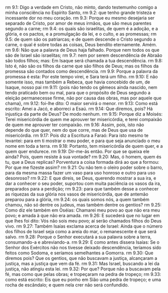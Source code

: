 rm 9.1: Digo a verdade em Cristo, não minto, dando testemunho comigo a minha consciência no Espírito Santo,
rm 9.2: que tenho grande tristeza e incessante dor no meu coração.
rm 9.3: Porque eu mesmo desejaria ser separado de Cristo, por amor de meus irmãos, que são meus parentes segundo a carne;
rm 9.4: os quais são israelitas, de quem é a adoção, e a glória, e os pactos, e a promulgação da lei, e o culto, e as promessas;
rm 9.5: de quem são os patriarcas; e de quem descende o Cristo segundo a carne, o qual é sobre todas as coisas, Deus bendito eternamente. Amém.
rm 9.6: Não que a palavra de Deus haja falhado. Porque nem todos os que são de Israel são israelitas;
rm 9.7: nem por serem descendência de Abraão são todos filhos; mas: Em Isaque será chamada a tua descendência.
rm 9.8: Isto é, não são os filhos da carne que são filhos de Deus; mas os filhos da promessa são contados como descendência.
rm 9.9: Porque a palavra da promessa é esta: Por este tempo virei, e Sara terá um filho.
rm 9.10: E não somente isso, mas também a Rebeca, que havia concebido de um, de Isaque, nosso pai
rm 9.11: {pois não tendo os gêmeos ainda nascido, nem tendo praticado bem ou mal, para que o propósito de Deus segundo a eleição permanecesse firme, não por causa das obras, mas por aquele que chama},
rm 9.12: foi-lhe dito: O maior servirá o menor.
rm 9.13: Como está escrito: Amei a Jacó, e aborreci a Esaú.
rm 9.14: Que diremos, pois? Há injustiça da parte de Deus? De modo nenhum.
rm 9.15: Porque diz a Moisés: Terei misericórdia de quem me aprouver ter misericórdia, e terei compaixão de quem me aprouver ter compaixão.
rm 9.16: Assim, pois, isto não depende do que quer, nem do que corre, mas de Deus que usa de misericórdia.
rm 9.17: Pois diz a Escritura a Faraó: Para isto mesmo te levantei: para em ti mostrar o meu poder, e para que seja anunciado o meu nome em toda a terra.
rm 9.18: Portanto, tem misericórdia de quem quer, e a quem quer endurece.
rm 9.19: Dir-me-ás então. Por que se queixa ele ainda? Pois, quem resiste à sua vontade?
rm 9.20: Mas, ó homem, quem és tu, que a Deus replicas? Porventura a coisa formada dirá ao que a formou: Por que me fizeste assim?
rm 9.21: Ou não tem o oleiro poder sobre o barro, para da mesma massa fazer um vaso para uso honroso e outro para uso desonroso?
rm 9.22: E que direis, se Deus, querendo mostrar a sua ira, e dar a conhecer o seu poder, suportou com muita paciência os vasos da ira, preparados para a perdição;
rm 9.23: para que também desse a conhecer as riquezas da sua glória nos vasos de misericórdia, que de antemão preparou para a glória,
rm 9.24: os quais somos nós, a quem também chamou, não só dentre os judeus, mas também dentre os gentios?
rm 9.25: Como diz ele também em Oséias: Chamarei meu povo ao que não era meu povo; e amada à que não era amada.
rm 9.26: E sucederá que no lugar em que lhes foi dito: Vós não sois meu povo; aí serão chamados filhos do Deus vivo.
rm 9.27: Também Isaías exclama acerca de Israel: Ainda que o número dos filhos de Israel seja como a areia do mar, o remanescente é que será salvo.
rm 9.28: Porque o Senhor executará a sua palavra sobre a terra, consumando-a e abreviando-a.
rm 9.29: E como antes dissera Isaías: Se o Senhor dos Exércitos não nos tivesse deixado descendência, teríamos sido feitos como Sodoma, e seríamos semelhantes a Gomorra.
rm 9.30: Que diremos pois? Que os gentios, que não buscavam a justiça, alcançaram a justiça, mas a justiça que vem da fé.
rm 9.31: Mas Israel, buscando a lei da justiça, não atingiu esta lei.
rm 9.32: Por que? Porque não a buscavam pela fé, mas como que pelas obras; e tropeçaram na pedra de tropeço;
rm 9.33: como está escrito: Eis que eu ponho em Sião uma pedra de tropeço; e uma rocha de escândalo; e quem nela crer não será confundido.
